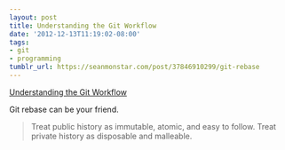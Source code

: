 ```yaml
---
layout: post
title: Understanding the Git Workflow
date: '2012-12-13T11:19:02-08:00'
tags:
- git
- programming
tumblr_url: https://seanmonstar.com/post/37846910299/git-rebase
---
```

[Understanding the Git Workflow](http://sandofsky.com/blog/git-workflow.html)  

Git rebase can be your friend.

> Treat public history as immutable, atomic, and easy to follow. Treat private history as disposable and malleable.

